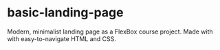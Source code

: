 # basic-landing-page
Modern, minimalist landing page as a FlexBox course project. Made with with easy-to-navigate HTML and CSS.
